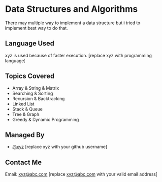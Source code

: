 # Data Structures and Algorithms

There may multiple way to implement a data structure but i tried to implement best way to do that.

## Language Used
xyz is used because of faster execution. [replace xyz with programming language]

  
## Topics Covered

- Array & String & Matrix
- Searching & Sorting
- Recursion & Backtracking
- Linked List
- Stack & Queue
- Tree & Graph
- Greedy & Dynamic Programming


## Managed By

- [@xyz](https://www.github.com/xyz) [replace xyz with your github username]

## Contact Me

Email: xyz@abc.com [replace xyz@abc.com with your valid email address]



  
